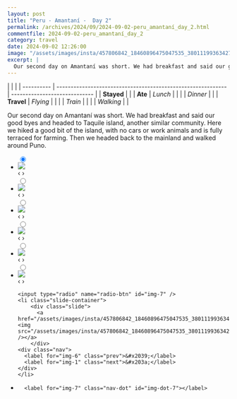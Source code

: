 ```yaml
---
layout: post
title: "Peru - Amantaní -  Day 2"
permalink: /archives/2024/09/2024-09-02-peru_amantaní_day_2.html
commentfile: 2024-09-02-peru_amantaní_day_2
category: travel
date: 2024-09-02 12:26:00
image: "/assets/images/insta/457806842_18460896475047535_3801119936342713486_n_18055669264743552.jpg"
excerpt: |
  Our second day on Amantaní was short. We had breakfast and said our good byes and headed to Taquile island, another similar community. Here we hiked a good bit of the island, with no cars or work animals and is fully terraced for farming. Then we headed back to the mainland and walked around Puno.
---
```


|            |                                                              |
| ---------- | ------------------------------------------------------------ | ----------------------------- |
| **Stayed** |  |
| **Ate**    | _Lunch_                                                      |          |
|            | _Dinner_                                                     |          |
| **Travel** | _Flying_                                                     |          |
|            | _Train_                                                      |          |
|            | _Walking_                                                    |          |


Our second day on Amantaní was short. We had breakfast and said our good byes and headed to Taquile island, another similar community. Here we hiked a good bit of the island, with no cars or work animals and is fully terraced for farming. Then we headed back to the mainland and walked around Puno.


<ul class="slides">
    <input type="radio" name="radio-btn" id="img-1" checked="checked" />
    <li class="slide-container">
        <div class="slide">
          <a href="/assets/images/insta/457559544_18460896502047535_6298007782820542426_n_18075370060483483.jpg"><img src="/assets/images/insta/457559544_18460896502047535_6298007782820542426_n_18075370060483483.jpg" /></a>
        </div>
    <div class="nav">
      <label for="img-7" class="prev">&#x2039;</label>
      <label for="img-2" class="next">&#x203a;</label>
    </div>
    </li>
        <input type="radio" name="radio-btn" id="img-2"  />
    <li class="slide-container">
        <div class="slide">
          <a href="/assets/images/insta/458294022_18460896511047535_7724136308842494864_n_17899936110003952.jpg"><img src="/assets/images/insta/458294022_18460896511047535_7724136308842494864_n_17899936110003952.jpg" /></a>
        </div>
    <div class="nav">
      <label for="img-1" class="prev">&#x2039;</label>
      <label for="img-3" class="next">&#x203a;</label>
    </div>
    </li>
        <input type="radio" name="radio-btn" id="img-3"  />
    <li class="slide-container">
        <div class="slide">
          <a href="/assets/images/insta/458111352_18460896523047535_5626688616578891906_n_18058269784733783.jpg"><img src="/assets/images/insta/458111352_18460896523047535_5626688616578891906_n_18058269784733783.jpg" /></a>
        </div>
    <div class="nav">
      <label for="img-2" class="prev">&#x2039;</label>
      <label for="img-4" class="next">&#x203a;</label>
    </div>
    </li>
        <input type="radio" name="radio-btn" id="img-4"  />
    <li class="slide-container">
        <div class="slide">
          <a href="/assets/images/insta/457740367_18460896532047535_196745866141017322_n_18041830022053033.jpg"><img src="/assets/images/insta/457740367_18460896532047535_196745866141017322_n_18041830022053033.jpg" /></a>
        </div>
    <div class="nav">
      <label for="img-3" class="prev">&#x2039;</label>
      <label for="img-5" class="next">&#x203a;</label>
    </div>
    </li>
        <input type="radio" name="radio-btn" id="img-5"  />
    <li class="slide-container">
        <div class="slide">
          <a href="/assets/images/insta/458208344_18460896541047535_3663708855143812399_n_18068396347594270.jpg"><img src="/assets/images/insta/458208344_18460896541047535_3663708855143812399_n_18068396347594270.jpg" /></a>
        </div>
    <div class="nav">
      <label for="img-4" class="prev">&#x2039;</label>
      <label for="img-6" class="next">&#x203a;</label>
    </div>
    </li>
        <input type="radio" name="radio-btn" id="img-6"  />
    <li class="slide-container">
        <div class="slide">
          <a href="/assets/images/insta/458192014_18460896550047535_949629496900148518_n_18118756867390696.jpg"><img src="/assets/images/insta/458192014_18460896550047535_949629496900148518_n_18118756867390696.jpg" /></a>
        </div>
    <div class="nav">
      <label for="img-5" class="prev">&#x2039;</label>
      <label for="img-7" class="next">&#x203a;</label>
    </div>
    </li>
    
    <input type="radio" name="radio-btn" id="img-7" />
    <li class="slide-container">
        <div class="slide">
          <a href="/assets/images/insta/457806842_18460896475047535_3801119936342713486_n_18055669264743552.jpg"><img src="/assets/images/insta/457806842_18460896475047535_3801119936342713486_n_18055669264743552.jpg" /></a>
        </div>
    <div class="nav">
      <label for="img-6" class="prev">&#x2039;</label>
      <label for="img-1" class="next">&#x203a;</label>
    </div>
    </li>
			
<li class="nav-dots">
      <label for="img-1" class="nav-dot" id="img-dot-1"></label>
      <label for="img-2" class="nav-dot" id="img-dot-2"></label>
      <label for="img-3" class="nav-dot" id="img-dot-3"></label>
      <label for="img-4" class="nav-dot" id="img-dot-4"></label>
      <label for="img-5" class="nav-dot" id="img-dot-5"></label>
      <label for="img-6" class="nav-dot" id="img-dot-6"></label>

      <label for="img-7" class="nav-dot" id="img-dot-7"></label>

</li>
</ul>        
             

		
